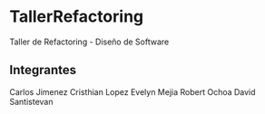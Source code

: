 # TallerRefactoring
Taller de Refactoring - Diseño de Software

## Integrantes
Carlos Jimenez
Cristhian Lopez
Evelyn Mejia
Robert Ochoa
David Santistevan
  
